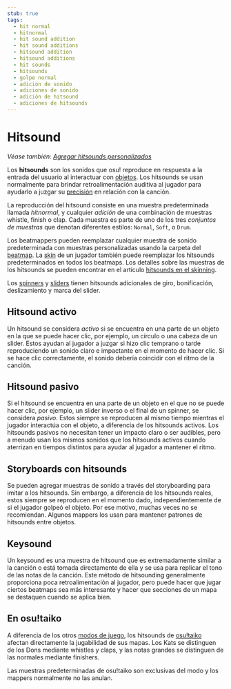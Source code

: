 ```yaml
---
stub: true
tags:
  - hit normal
  - hitnormal
  - hit sound addition
  - hit sound additions
  - hitsound addition
  - hitsound additions
  - hit sounds
  - hitsounds
  - golpe normal
  - adición de sonido
  - adiciones de sonido
  - adición de hitsound
  - adiciones de hitsounds
---
```


# Hitsound

*Véase también: [Agregar hitsounds personalizados](/wiki/Guides/Using_custom_hitsounds)*

Los **hitsounds** son los sonidos que osu! reproduce en respuesta a la entrada del usuario al interactuar con [objetos](/wiki/Gameplay/Hit_object). Los hitsounds se usan normalmente para brindar retroalimentación auditiva al jugador para ayudarlo a juzgar su [precisión](/wiki/Gameplay/Accuracy) en relación con la canción.

La reproducción del hitsound consiste en una muestra predeterminada llamada *hitnormal*, y cualquier *adición* de una combinación de muestras whistle, finish o clap. Cada muestra es parte de uno de los tres *conjuntos de muestras* que denotan diferentes estilos: `Normal`, `Soft`, o `Drum`.

Los beatmappers pueden reemplazar cualquier muestra de sonido predeterminada con muestras personalizadas usando la carpeta del [beatmap](/wiki/Beatmap). La [skin](/wiki/Skinning) de un jugador también puede reemplazar los hitsounds predeterminados en todos los beatmaps. Los detalles sobre las muestras de los hitsounds se pueden encontrar en el artículo [hitsounds en el skinning](/wiki/Skinning/Sounds#para-los-hitsounds).

Los [spinners](/wiki/Gameplay/Hit_object/Spinner) y [sliders](/wiki/Gameplay/Hit_object/Slider) tienen hitsounds adicionales de giro, bonificación, deslizamiento y marca del slider.

## Hitsound activo

Un hitsound se considera *activo* si se encuentra en una parte de un objeto en la que se puede hacer clic, por ejemplo, un círculo o una cabeza de un slider. Estos ayudan al jugador a juzgar si hizo clic temprano o tarde reproduciendo un sonido claro e impactante en el momento de hacer clic. Si se hace clic correctamente, el sonido debería coincidir con el ritmo de la canción.

## Hitsound pasivo

Si el hitsound se encuentra en una parte de un objeto en el que no se puede hacer clic, por ejemplo, un slider inverso o el final de un spinner, se considera *pasivo*. Estos siempre se reproducen al mismo tiempo mientras el jugador interactúa con el objeto, a diferencia de los hitsounds activos. Los hitsounds pasivos no necesitan tener un impacto claro o ser audibles, pero a menudo usan los mismos sonidos que los hitsounds activos cuando aterrizan en tiempos distintos para ayudar al jugador a mantener el ritmo.

## Storyboards con hitsounds

Se pueden agregar muestras de sonido a través del storyboarding para imitar a los hitsounds. Sin embargo, a diferencia de los hitsounds reales, estos siempre se reproducen en el momento dado, independientemente de si el jugador golpeó el objeto. Por ese motivo, muchas veces no se recomiendan. Algunos mappers los usan para mantener patrones de hitsounds entre objetos.

## Keysound

Un keysound es una muestra de hitsound que es extremadamente similar a la canción o está tomada directamente de ella y se usa para replicar el tono de las notas de la canción. Este método de hitsounding generalmente proporciona poca retroalimentación al jugador, pero puede hacer que jugar ciertos beatmaps sea más interesante y hacer que secciones de un mapa se destaquen cuando se aplica bien.

## En osu!taiko

A diferencia de los otros [modos de juego](/wiki/Game_mode), los hitsounds de [osu!taiko](/wiki/Game_mode/osu!taiko) afectan directamente la jugabilidad de sus mapas. Los Kats se distinguen de los Dons mediante whistles y claps, y las notas grandes se distinguen de las normales mediante finishers.

Las muestras predeterminadas de osu!taiko son exclusivas del modo y los mappers normalmente no las anulan.
